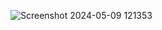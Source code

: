 ![Screenshot 2024-05-09 121353](https://github.com/fxizxn/car-rental-system/assets/146623765/58c52960-5e11-436a-aa86-1024b7d47443)
